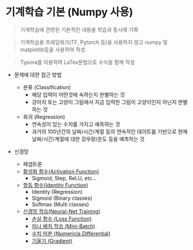# 기계학습 기본 (Numpy 사용)
> 기계학습에 관련된 기본적인 내용을 학습과 동시에 기록

> 기계학습용 프레임워크(TF, Pytorch 등)을 사용하지 않고 numpy 및 matplotlib등을 사용하여 작성

> Typora를 이용하여 LaTex문법으로 수식을 함께 작성



* 문제에 대한 접근 방법
  * 분류 (Classification)
    * 해당 입력이 어떤것에 속하는지 판별하는 것
    * 강아지 또는 고양이 그림에서 지금 입력한 그림이 고양이인지 아닌지 판별하는 것
  * 회귀 (Regression)
    * 연속성이 있는 수치를 가지고 예측하는 것
    * 과거의 100년간의 날짜/시간/계절 등의 연속적인 데이트를 기반으로 현재 날짜/시간/계절에 대한 강우량/온도 등을 예측하는 것



* 신경망

  * 페셉트론
  * [활성화 함수(Activation Function)](activation.md)
    * Sigmoid, Step, ReLU, etc...
  * [항등 함수(Identity Function)](identity.md)
    * Identity (Regression)
    * Sigmoid (Binary classes)
    * Softmax (Multi classes)
  * [신경망 학습(Neural-Net Training)](training.md)
    * [손실 함수 (Loss Function)](loss_function.md)
    * [미니 배치 학습 (Mini-Batch)](mini_batch.md)
    * [수치 미분 (Numericla Differential)](numerical_differential.md)
    * [기울기 (Gradient)](gradient.md)


